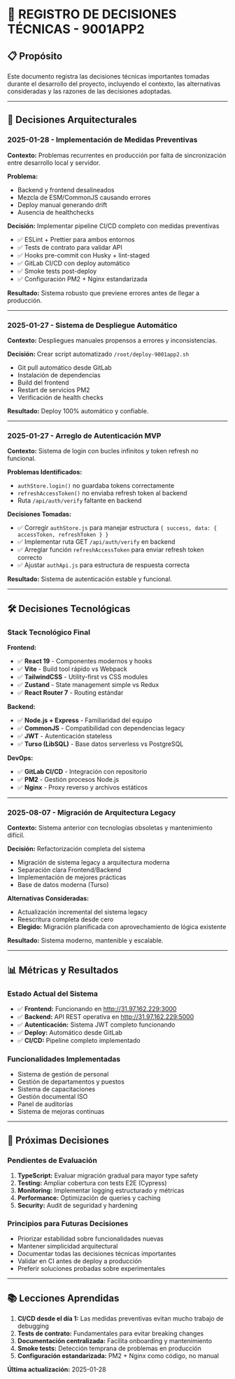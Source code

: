 # 📝 REGISTRO DE DECISIONES TÉCNICAS - 9001APP2

## 📋 Propósito

Este documento registra las decisiones técnicas importantes tomadas durante el desarrollo del proyecto, incluyendo el contexto, las alternativas consideradas y las razones de las decisiones adoptadas.

---

## 🎯 Decisiones Arquitecturales

### **2025-01-28 - Implementación de Medidas Preventivas**

**Contexto:** Problemas recurrentes en producción por falta de sincronización entre desarrollo local y servidor.

**Problema:** 
- Backend y frontend desalineados
- Mezcla de ESM/CommonJS causando errores
- Deploy manual generando drift
- Ausencia de healthchecks

**Decisión:** Implementar pipeline CI/CD completo con medidas preventivas
- ✅ ESLint + Prettier para ambos entornos
- ✅ Tests de contrato para validar API
- ✅ Hooks pre-commit con Husky + lint-staged
- ✅ GitLab CI/CD con deploy automático
- ✅ Smoke tests post-deploy
- ✅ Configuración PM2 + Nginx estandarizada

**Resultado:** Sistema robusto que previene errores antes de llegar a producción.

---

### **2025-01-27 - Sistema de Despliegue Automático**

**Contexto:** Despliegues manuales propensos a errores y inconsistencias.

**Decisión:** Crear script automatizado `/root/deploy-9001app2.sh`
- Git pull automático desde GitLab
- Instalación de dependencias
- Build del frontend
- Restart de servicios PM2
- Verificación de health checks

**Resultado:** Deploy 100% automático y confiable.

---

### **2025-01-27 - Arreglo de Autenticación MVP**

**Contexto:** Sistema de login con bucles infinitos y token refresh no funcional.

**Problemas Identificados:**
- `authStore.login()` no guardaba tokens correctamente
- `refreshAccessToken()` no enviaba refresh token al backend
- Ruta `/api/auth/verify` faltante en backend

**Decisiones Tomadas:**
- ✅ Corregir `authStore.js` para manejar estructura `{ success, data: { accessToken, refreshToken } }`
- ✅ Implementar ruta GET `/api/auth/verify` en backend
- ✅ Arreglar función `refreshAccessToken` para enviar refresh token correcto
- ✅ Ajustar `authApi.js` para estructura de respuesta correcta

**Resultado:** Sistema de autenticación estable y funcional.

---

## 🛠️ Decisiones Tecnológicas

### **Stack Tecnológico Final**

**Frontend:**
- ✅ **React 19** - Componentes modernos y hooks
- ✅ **Vite** - Build tool rápido vs Webpack
- ✅ **TailwindCSS** - Utility-first vs CSS modules  
- ✅ **Zustand** - State management simple vs Redux
- ✅ **React Router 7** - Routing estándar

**Backend:**
- ✅ **Node.js + Express** - Familiaridad del equipo
- ✅ **CommonJS** - Compatibilidad con dependencias legacy
- ✅ **JWT** - Autenticación stateless
- ✅ **Turso (LibSQL)** - Base datos serverless vs PostgreSQL

**DevOps:**
- ✅ **GitLab CI/CD** - Integración con repositorio
- ✅ **PM2** - Gestión procesos Node.js
- ✅ **Nginx** - Proxy reverso y archivos estáticos

---

### **2025-08-07 - Migración de Arquitectura Legacy**

**Contexto:** Sistema anterior con tecnologías obsoletas y mantenimiento difícil.

**Decisión:** Refactorización completa del sistema
- Migración de sistema legacy a arquitectura moderna
- Separación clara Frontend/Backend
- Implementación de mejores prácticas
- Base de datos moderna (Turso)

**Alternativas Consideradas:**
- Actualización incremental del sistema legacy
- Reescritura completa desde cero
- **Elegido:** Migración planificada con aprovechamiento de lógica existente

**Resultado:** Sistema moderno, mantenible y escalable.

---

## 📊 Métricas y Resultados

### **Estado Actual del Sistema**
- ✅ **Frontend:** Funcionando en http://31.97.162.229:3000
- ✅ **Backend:** API REST operativa en http://31.97.162.229:5000
- ✅ **Autenticación:** Sistema JWT completo funcionando
- ✅ **Deploy:** Automático desde GitLab
- ✅ **CI/CD:** Pipeline completo implementado

### **Funcionalidades Implementadas**
- Sistema de gestión de personal
- Gestión de departamentos y puestos
- Sistema de capacitaciones
- Gestión documental ISO
- Panel de auditorías
- Sistema de mejoras continuas

---

## 🔮 Próximas Decisiones

### **Pendientes de Evaluación**
1. **TypeScript:** Evaluar migración gradual para mayor type safety
2. **Testing:** Ampliar cobertura con tests E2E (Cypress)
3. **Monitoring:** Implementar logging estructurado y métricas
4. **Performance:** Optimización de queries y caching
5. **Security:** Audit de seguridad y hardening

### **Principios para Futuras Decisiones**
- Priorizar estabilidad sobre funcionalidades nuevas
- Mantener simplicidad arquitectural
- Documentar todas las decisiones técnicas importantes
- Validar en CI antes de deploy a producción
- Preferir soluciones probadas sobre experimentales

---

## 📚 Lecciones Aprendidas

1. **CI/CD desde el día 1:** Las medidas preventivas evitan mucho trabajo de debugging
2. **Tests de contrato:** Fundamentales para evitar breaking changes
3. **Documentación centralizada:** Facilita onboarding y mantenimiento
4. **Smoke tests:** Detección temprana de problemas en producción
5. **Configuración estandarizada:** PM2 + Nginx como código, no manual

**Última actualización:** 2025-01-28


